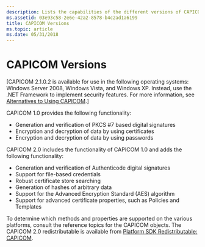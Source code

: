 ```yaml
---
description: Lists the capabilities of the different versions of CAPICOM.
ms.assetid: 03e93c58-2e6e-42a2-8578-b4c2ad1a6199
title: CAPICOM Versions
ms.topic: article
ms.date: 05/31/2018
---
```


# CAPICOM Versions

\[CAPICOM 2.1.0.2 is available for use in the following operating systems: Windows Server 2008, Windows Vista, and Windows XP. Instead, use the .NET Framework to implement security features. For more information, see [Alternatives to Using CAPICOM](alternatives-to-using-capicom.md).\]

CAPICOM 1.0 provides the following functionality:

-   Generation and verification of PKCS \#7 based digital signatures
-   Encryption and decryption of data by using certificates
-   Encryption and decryption of data by using passwords

CAPICOM 2.0 includes the functionality of CAPICOM 1.0 and adds the following functionality:

-   Generation and verification of Authenticode digital signatures
-   Support for file-based credentials
-   Robust certificate store searching
-   Generation of hashes of arbitrary data
-   Support for the Advanced Encryption Standard (AES) algorithm
-   Support for advanced certificate properties, such as Policies and Templates

To determine which methods and properties are supported on the various platforms, consult the reference topics for the CAPICOM objects. The CAPICOM 2.0 redistributable is available from [Platform SDK Redistributable: CAPICOM](https://www.microsoft.com/download/details.aspx?id=25281).

 

 



